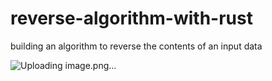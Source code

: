 # reverse-algorithm-with-rust
building an algorithm to reverse the contents of an input data

![Uploading image.png…]()
